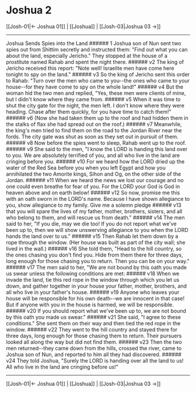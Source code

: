 # Joshua 2

[[Josh-01|← Joshua 01]] | [[Joshua]] | [[Josh-03|Joshua 03 →]]
***

Joshua Sends Spies into the Land ###### 1 Joshua son of Nun sent two spies out from Shittim secretly and instructed them: "Find out what you can about the land, especially Jericho." They stopped at the house of a prostitute named Rahab and spent the night there. ###### v2 The king of Jericho received this report: "Note well! Israelite men have come here tonight to spy on the land." ###### v3 So the king of Jericho sent this order to Rahab: "Turn over the men who came to you--the ones who came to your house--for they have come to spy on the whole land!" ###### v4 But the woman hid the two men and replied, "Yes, these men were clients of mine, but I didn't know where they came from. ###### v5 When it was time to shut the city gate for the night, the men left. I don't know where they were heading. Chase after them quickly, for you have time to catch them!" ###### v6 (Now she had taken them up to the roof and had hidden them in the stalks of flax she had spread out on the roof.) ###### v7 Meanwhile, the king's men tried to find them on the road to the Jordan River near the fords. The city gate was shut as soon as they set out in pursuit of them. ###### v8 Now before the spies went to sleep, Rahab went up to the roof. ###### v9 She said to the men, "I know the LORD is handing this land over to you. We are absolutely terrified of you, and all who live in the land are cringing before you. ###### v10 For we heard how the LORD dried up the water of the Red Sea before you when you left Egypt and how you annihilated the two Amorite kings, Sihon and Og, on the other side of the Jordan. ###### v11 When we heard the news we lost our courage and no one could even breathe for fear of you. For the LORD your God is God in heaven above and on earth below! ###### v12 So now, promise me this with an oath sworn in the LORD's name. Because I have shown allegiance to you, show allegiance to my family. Give me a solemn pledge ###### v13 that you will spare the lives of my father, mother, brothers, sisters, and all who belong to them, and will rescue us from death." ###### v14 The men said to her, "If you die, may we die too! If you do not report what we've been up to, then we will show unswerving allegiance to you when the LORD hands the land over to us." ###### v15 Then Rahab let them down by a rope through the window. (Her house was built as part of the city wall; she lived in the wall.) ###### v16 She told them, "Head to the hill country, so the ones chasing you don't find you. Hide from them there for three days, long enough for those chasing you to return. Then you can be on your way." ###### v17 The men said to her, "We are not bound by this oath you made us swear unless the following conditions are met: ###### v18 When we invade the land, tie this red rope in the window through which you let us down, and gather together in your house your father, mother, brothers, and all who live in your father's house. ###### v19 Anyone who leaves your house will be responsible for his own death--we are innocent in that case! But if anyone with you in the house is harmed, we will be responsible. ###### v20 If you should report what we've been up to, we are not bound by this oath you made us swear." ###### v21 She said, "I agree to these conditions." She sent them on their way and then tied the red rope in the window. ###### v22 They went to the hill country and stayed there for three days, long enough for those chasing them to return. Their pursuers looked all along the way but did not find them. ###### v23 Then the two men returned--they came down from the hills, crossed the river, came to Joshua son of Nun, and reported to him all they had discovered. ###### v24 They told Joshua, "Surely the LORD is handing over all the land to us! All who live in the land are cringing before us!"

***
[[Josh-01|← Joshua 01]] | [[Joshua]] | [[Josh-03|Joshua 03 →]]
